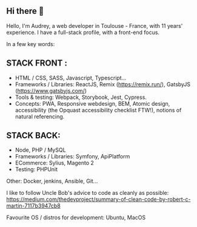 ## Hi there 👋

Hello, I'm Audrey, a web developer in Toulouse - France, with 11 years' experience.
I have a full-stack profile, with a front-end focus.

In a few key words: 

STACK FRONT :
----------------
- HTML / CSS, SASS, Javascript, Typescript...
- Frameworks / Libraries: ReactJS, Remix (https://remix.run/), GatsbyJS (https://www.gatsbyjs.com/)
- Tools & testing: Webpack, Storybook, Jest, Cypress.
- Concepts: PWA, Responsive webdesign, BEM, Atomic design, accessibility (the Opquast accessibility checklist FTW!), notions of natural referencing.

STACK BACK:
----------------
- Node, PHP / MySQL
- Frameworks / Libraries: Symfony, ApiPlatform
- ECommerce: Sylius, Magento 2
- Testing: PHPUnit

Other: Docker, jenkins, Ansible, Git...

I like to follow Uncle Bob's advice to code as cleanly as possible:
https://medium.com/thedevproject/summary-of-clean-code-by-robert-c-martin-7117b3947cb8

Favourite OS / distros for development: Ubuntu, MacOS

<!--
**drenawak/drenawak** is a ✨ _special_ ✨ repository because its `README.md` (this file) appears on your GitHub profile.

Here are some ideas to get you started:

- 🔭 I’m currently working on ...
- 🌱 I’m currently learning ...
- 👯 I’m looking to collaborate on ...
- 🤔 I’m looking for help with ...
- 💬 Ask me about ...
- 📫 How to reach me: ...
- 😄 Pronouns: ...
- ⚡ Fun fact: ...
-->
